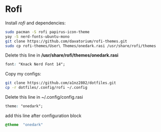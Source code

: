 # Rofi

Install *rofi* and dependencies:

```bash
sudo pacman -S rofi papirus-icon-theme
yay -S nerd-fonts-ubuntu-mono
git clone https://github.com/davatorium/rofi-themes.git
sudo cp rofi-themes/User\ Themes/onedark.rasi /usr/share/rofi/themes
```

Delete this line in **/usr/share/rofi/themes/onedark.rasi**

```css
font: "Knack Nerd Font 14";
```

Copy my configs:

```bash
git clone https://github.com/a1nz2802/dotfiles.git
cp -r dotfiles/.config/rofi ~/.config
```

Delete this line in ~/.config/config.rasi

```css
theme: "onedark";
```

add this line after configuration block

```css
@theme	"onedark"
```
